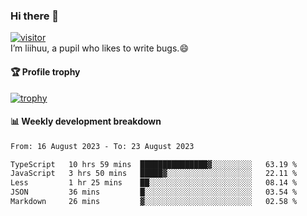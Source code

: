 ### Hi there 👋
[![visitor](https://visitor-badge.glitch.me/badge?page_id=liihuu&right_color=blue)](https://github.com/liihuu)<br>
I’m liihuu, a pupil who likes to write bugs.😄


#### 🏆 Profile trophy
[![trophy](https://github-profile-trophy.vercel.app?username=liihuu&margin-w=16&margin-h=16&rank=-C,-B)](https://github.com/liihuu)


#### 📊 Weekly development breakdown
<!--START_SECTION:waka-->

```txt
From: 16 August 2023 - To: 23 August 2023

TypeScript   10 hrs 59 mins  ███████████████▓░░░░░░░░░   63.19 %
JavaScript   3 hrs 50 mins   █████▓░░░░░░░░░░░░░░░░░░░   22.11 %
Less         1 hr 25 mins    ██░░░░░░░░░░░░░░░░░░░░░░░   08.14 %
JSON         36 mins         █░░░░░░░░░░░░░░░░░░░░░░░░   03.54 %
Markdown     26 mins         ▓░░░░░░░░░░░░░░░░░░░░░░░░   02.58 %
```

<!--END_SECTION:waka-->

<!--
**liihuu/liihuu** is a ✨ _special_ ✨ repository because its `README.md` (this file) appears on your GitHub profile.

Here are some ideas to get you started:

- 🔭 I’m currently working on ...
- 🌱 I’m currently learning ...
- 👯 I’m looking to collaborate on ...
- 🤔 I’m looking for help with ...
- 💬 Ask me about ...
- 📫 How to reach me: ...
- 😄 Pronouns: ...
- ⚡ Fun fact: ...
-->
